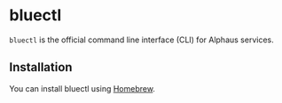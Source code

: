 # bluectl

`bluectl` is the official command line interface (CLI) for Alphaus services.

## Installation
You can install bluectl using [Homebrew](https://brew.sh/).
